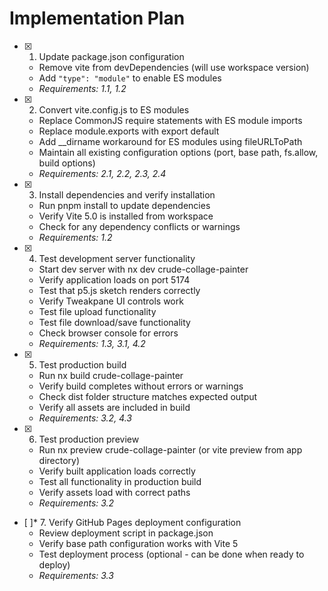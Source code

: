 # Implementation Plan

- [x] 1. Update package.json configuration

  - Remove vite from devDependencies (will use workspace version)
  - Add `"type": "module"` to enable ES modules
  - _Requirements: 1.1, 1.2_

- [x] 2. Convert vite.config.js to ES modules

  - Replace CommonJS require statements with ES module imports
  - Replace module.exports with export default
  - Add \_\_dirname workaround for ES modules using fileURLToPath
  - Maintain all existing configuration options (port, base path, fs.allow, build options)
  - _Requirements: 2.1, 2.2, 2.3, 2.4_

- [x] 3. Install dependencies and verify installation

  - Run pnpm install to update dependencies
  - Verify Vite 5.0 is installed from workspace
  - Check for any dependency conflicts or warnings
  - _Requirements: 1.2_

- [x] 4. Test development server functionality

  - Start dev server with nx dev crude-collage-painter
  - Verify application loads on port 5174
  - Test that p5.js sketch renders correctly
  - Verify Tweakpane UI controls work
  - Test file upload functionality
  - Test file download/save functionality
  - Check browser console for errors
  - _Requirements: 1.3, 3.1, 4.2_

- [x] 5. Test production build

  - Run nx build crude-collage-painter
  - Verify build completes without errors or warnings
  - Check dist folder structure matches expected output
  - Verify all assets are included in build
  - _Requirements: 3.2, 4.3_

- [x] 6. Test production preview

  - Run nx preview crude-collage-painter (or vite preview from app directory)
  - Verify built application loads correctly
  - Test all functionality in production build
  - Verify assets load with correct paths
  - _Requirements: 3.2_

- [ ]\* 7. Verify GitHub Pages deployment configuration
  - Review deployment script in package.json
  - Verify base path configuration works with Vite 5
  - Test deployment process (optional - can be done when ready to deploy)
  - _Requirements: 3.3_
